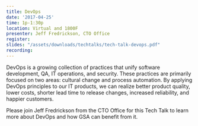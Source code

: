 ```yaml
---
title: DevOps
date: '2017-04-25'
time: 1p-1:30p
location: Virtual and 1800F
presenter: Jeff Fredrickson, CTO Office
register:
slides: "/assets/downloads/techtalks/tech-talk-devops.pdf"
recording:
---
```


DevOps is a growing collection of practices that unify software development, QA, IT operations, and security. These practices are primarily focused on two areas: cultural change and process automation. By applying DevOps principles to our IT products, we can realize better product quality, lower costs, shorter lead time to release changes, increased reliability, and happier customers.

Please join Jeff Fredrickson from the CTO Office for this Tech Talk to learn more about DevOps and how GSA can benefit from it.
